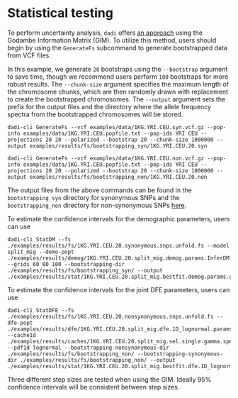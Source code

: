# Statistical testing

To perform uncertainty analysis, `dadi` offers [an approach](https://dadi.readthedocs.io/en/latest/user-guide/uncertainty-analysis/) using the Godambe Information Matrix (GIM). To utilize this method, users should begin by using the `GenerateFs` subcommand to generate bootstrapped data from VCF files.

In this example, we generate `20` bootstraps using the `--bootstrap` argument to save time, though we recommend users perform `100` bootstraps for more robust results. The `--chunk-size` argument specifies the maximum length of the chromosome chunks, which are then randomly drawn with replacement to create the bootstrapped chromosomes. The `--output` argument sets the prefix for the output files and the directory where the allele frequency spectra from the bootstrapped chromosomes will be stored.

```
dadi-cli GenerateFs --vcf examples/data/1KG.YRI.CEU.syn.vcf.gz --pop-info examples/data/1KG.YRI.CEU.popfile.txt --pop-ids YRI CEU --projections 20 20 --polarized --bootstrap 20 --chunk-size 1000000 --output examples/results/fs/bootstrapping_syn/1KG.YRI.CEU.20.syn

dadi-cli GenerateFs --vcf examples/data/1KG.YRI.CEU.non.vcf.gz --pop-info examples/data/1KG.YRI.CEU.popfile.txt --pop-ids YRI CEU --projections 20 20 --polarized --bootstrap 20 --chunk-size 1000000 --output examples/results/fs/bootstrapping_non/1KG.YRI.CEU.20.non
```

The output files from the above commands can be found in the `bootstrapping_syn` directory for synonymous SNPs and the `bootstrapping_non` directory for non-synonymous SNPs [here](https://github.com/xin-huang/dadi-cli/tree/revision/examples/results/fs). 

To estimate the confidence intervals for the demographic parameters, users can use

```         
dadi-cli StatDM --fs ./examples/results/fs/1KG.YRI.CEU.20.synonymous.snps.unfold.fs --model split_mig --demo-popt ./examples/results/demog/1KG.YRI.CEU.20.split_mig.demog.params.InferDM.bestfits --grids 60 80 100 --bootstrapping-dir ./examples/results/fs/bootstrapping_syn/ --output ./examples/results/stat/1KG.YRI.CEU.20.split_mig.bestfit.demog.params.godambe.ci
```

To estimate the confidence intervals for the joint DFE parameters, users can use

```         
dadi-cli StatDFE --fs ./examples/results/fs/1KG.YRI.CEU.20.nonsynonymous.snps.unfold.fs --dfe-popt ./examples/results/dfe/1KG.YRI.CEU.20.split_mig.dfe.1D_lognormal.params.InferDFE.bestfits --cache1d ./examples/results/caches/1KG.YRI.CEU.20.split_mig.sel.single.gamma.spectra.bpkl --pdf1d lognormal --bootstrapping-nonsynonymous-dir ./examples/results/fs/bootstrapping_non/ --bootstrapping-synonymous-dir ./examples/results/fs/bootstrapping_non/ --output ./examples/results/stat/1KG.YRI.CEU.20.split_mig.bestfit.dfe.1D_lognormal.params.godambe.ci
```

Three different step sizes are tested when using the GIM. Ideally 95% confidence intervals will be consistent between step sizes.
